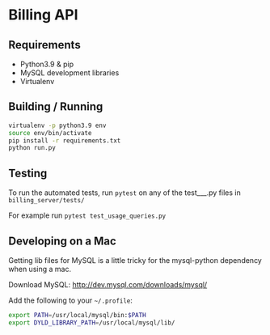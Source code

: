 # Billing API

## Requirements
* Python3.9 & pip
* MySQL development libraries
* Virtualenv

## Building / Running
```bash
virtualenv -p python3.9 env
source env/bin/activate
pip install -r requirements.txt
python run.py
```

## Testing
To run the automated tests, run `pytest` on any of the test___.py files in `billing_server/tests/`

For example run `pytest test_usage_queries.py`

## Developing on a Mac
Getting lib files for MySQL is a little tricky for the mysql-python dependency when using a mac.

Download MySQL: http://dev.mysql.com/downloads/mysql/

Add the following to your `~/.profile`:
```bash
export PATH=/usr/local/mysql/bin:$PATH
export DYLD_LIBRARY_PATH=/usr/local/mysql/lib/
```
